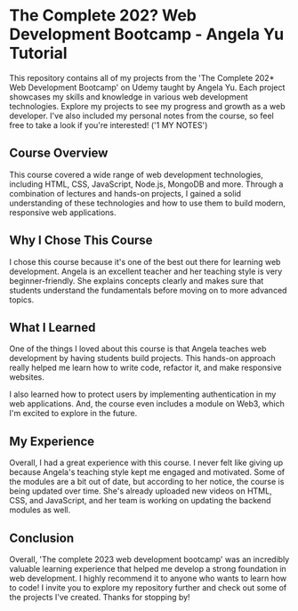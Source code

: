 # The Complete 202? Web Development Bootcamp - Angela Yu Tutorial
This repository contains all of my projects from the 'The Complete 202* Web Development Bootcamp' on Udemy taught by Angela Yu. Each project showcases my skills and knowledge in various web development technologies. Explore my projects to see my progress and growth as a web developer. I've also included my personal notes from the course, so feel free to take a look if you're interested! ('1 MY NOTES')

## Course Overview

This course covered a wide range of web development technologies, including HTML, CSS, JavaScript, Node.js, MongoDB and more. Through a combination of lectures and hands-on projects, I gained a solid understanding of these technologies and how to use them to build modern, responsive web applications.

## Why I Chose This Course

I chose this course because it's one of the best out there for learning web development. Angela is an excellent teacher and her teaching style is very beginner-friendly. She explains concepts clearly and makes sure that students understand the fundamentals before moving on to more advanced topics.

## What I Learned

One of the things I loved about this course is that Angela teaches web development by having students build projects. This hands-on approach really helped me learn how to write code, refactor it, and make responsive websites.

I also learned how to protect users by implementing authentication in my web applications. And, the course even includes a module on Web3, which I'm excited to explore in the future.

## My Experience

Overall, I had a great experience with this course. I never felt like giving up because Angela's teaching style kept me engaged and motivated. Some of the modules are a bit out of date, but according to her notice, the course is being updated over time. She's already uploaded new videos on HTML, CSS, and JavaScript, and her team is working on updating the backend modules as well.

## Conclusion

Overall, 'The complete 2023 web development bootcamp' was an incredibly valuable learning experience that helped me develop a strong foundation in web development. I highly recommend it to anyone who wants to learn how to code!
I invite you to explore my repository further and check out some of the projects I've created. Thanks for stopping by!
